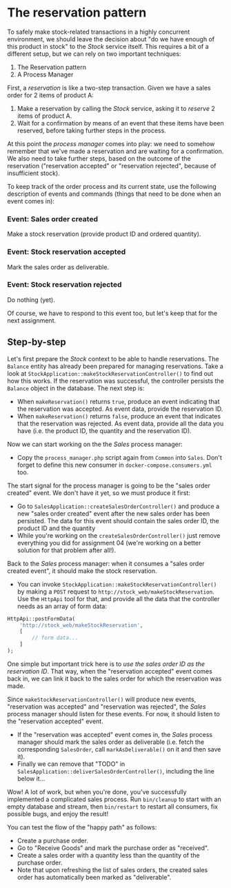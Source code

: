 # The reservation pattern

To safely make stock-related transactions in a highly concurrent environment, we should leave the decision about "do we have enough of this product in stock" to the *Stock* service itself. This requires a bit of a different setup, but we can rely on two important techniques:

1. The Reservation pattern
2. A Process Manager

First, a *reservation* is like a two-step transaction. Given we have a sales order for 2 items of product A:

1. Make a reservation by calling the *Stock* service, asking it to *reserve* 2 items of product A.
2. Wait for a confirmation by means of an event that these items have been reserved, before taking further steps in the process.

At this point the *process manager* comes into play: we need to somehow remember that we've made a reservation and are waiting for a confirmation. We also need to take further steps, based on the outcome of the reservation ("reservation accepted" or "reservation rejected", because of insufficient stock).

To keep track of the order process and its current state, use the following description of events and commands (things that need to be done when an event comes in):

### Event: Sales order created

Make a stock reservation (provide product ID and ordered quantity).

### Event: Stock reservation accepted

Mark the sales order as deliverable.

### Event: Stock reservation rejected

Do nothing (yet).

Of course, we have to respond to this event too, but let's keep that for the next assignment.

## Step-by-step

Let's first prepare the *Stock* context to be able to handle reservations. The `Balance` entity has already been prepared for managing reservations. Take a look at `StockApplication::makeStockReservationController()` to find out how this works. If the reservation was successful, the controller persists the `Balance` object in the database. The next step is:

- When `makeReservation()` returns `true`, produce an event indicating that the reservation was accepted. As event data, provide the reservation ID.
- When `makeReservation()` returns `false`, produce an event that indicates that the reservation was rejected. As event data, provide all the data you have (i.e. the product ID, the quantity and the reservation ID).

Now we can start working on the the *Sales* process manager:

- Copy the `process_manager.php` script again from `Common` into `Sales`. Don't forget to define this new consumer in `docker-compose.consumers.yml` too.

The start signal for the process manager is going to be the "sales order created" event. We don't have it yet, so we must produce it first:

- Go to `SalesApplication::createSalesOrderController()` and produce a new "sales order created" event after the new sales order has been persisted. The data for this event should contain the sales order ID, the product ID and the quantity
- While you're working on the `createSalesOrderController()` just remove everything you did for assignment 04 (we're working on a better solution for that problem after all!).

Back to the *Sales* process manager: when it consumes a "sales order created event", it should make the stock reservation.

- You can invoke `StockApplication::makeStockReservationController()` by making a `POST` request to `http://stock_web/makeStockReservation`. Use the `HttpApi` tool for that, and provide all the data that the controller  needs as an array of form data:

```php
HttpApi::postFormData(
    'http://stock_web/makeStockReservation',
    [
        // form data...
    ]
);
```

One simple but important trick here is to *use the sales order ID as the reservation ID*. That way, when the "reservation accepted" event comes back in, we can link it back to the sales order for which the reservation was made.

Since `makeStockReservationController()` will produce new events, "reservation was accepted" and "reservation was rejected", the *Sales* process manager should listen for these events. For now, it should listen to the "reservation accepted" event. 

- If the "reservation was accepted" event comes in, the *Sales* process manager should mark the sales order as deliverable (i.e. fetch the corresponding `SalesOrder`, call `markAsDeliverable()` on it and then save it).
- Finally we can remove that "TODO" in `SalesApplication::deliverSalesOrderController()`, including the line below it...

Wow! A lot of work, but when you're done, you've successfully implemented a complicated sales process. Run `bin/cleanup` to start with an empty database and stream, then `bin/restart` to restart all consumers, fix possible bugs, and enjoy the result!

You can test the flow of the "happy path" as follows:

- Create a purchase order.
- Go to "Receive Goods" and mark the purchase order as "received".
- Create a sales order with a quantity less than the quantity of the purchase order.
- Note that upon refreshing the list of sales orders, the created sales order has automatically been marked as "deliverable".
